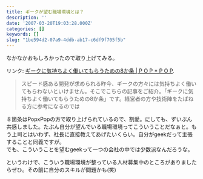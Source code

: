 ```yaml
---
title: ギークが望む職場環境とは？
description: ''
date: '2007-03-20T19:03:28.000Z'
categories: []
keywords: []
slug: "1be594d2-07a9-4ddb-ab17-c6df9f705f5b"
---
```

なかなかおもしろかったので取り上げてみる。

リンク: [ギークに気持ちよく働いてもらうための8か条 | P O P \* P O P](http://www.popxpop.com/archives/2007/03/post_171.html "ギークに気持ちよく働いてもらうための8か条 | P O P * P O P").

> スピード感ある開発が求められる昨今、ギークの方々には気持ちよく働いてもらわないといけません。そこでこちらの記事をご紹介。「ギークに気持ちよく働いてもらうための8か条」です。経営者の方や技術陣をたばねる方に参考になるのでは

８箇条はPopxPopの方で取り上げられているので、割愛。にしても、ずいぶん共感しました。たぶん自分が望んでいる職場環境ってこういうことだなぁと。もう上司とはいわず、社長に直接教えてあげたいくらい。自分がgeekだって主張することと同義ですが。  
でも、こういうことを望むgeekって一つの会社の中では少数派なんだろうな。

というわけで、こういう職場環境が整っている人材募集中のところがありましたらぜひ。その前に自分のスキルが問題かも(笑)